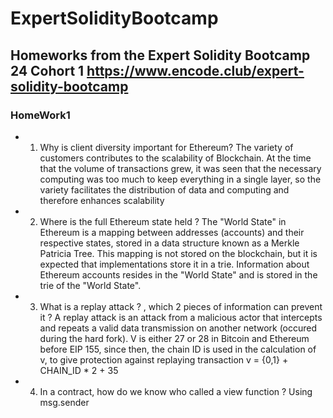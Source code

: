 # ExpertSolidityBootcamp

## Homeworks from the Expert Solidity Bootcamp 24 Cohort 1 https://www.encode.club/expert-solidity-bootcamp

### HomeWork1

- 1. Why is client diversity important for Ethereum?
     The variety of customers contributes to the scalability of Blockchain. At the time that the volume of transactions grew, it was seen that the necessary computing was too much to keep everything in a single layer, so the variety facilitates the distribution of data and computing and therefore enhances scalability
- 2. Where is the full Ethereum state held ?
     The "World State" in Ethereum is a mapping between addresses (accounts) and their respective states, stored in a data structure known as a Merkle Patricia Tree. This mapping is not stored on the blockchain, but it is expected that implementations store it in a trie. Information about Ethereum accounts resides in the "World State" and is stored in the trie of the "World State".
- 3. What is a replay attack ? , which 2 pieces of information can prevent it ?
     A replay attack is an attack from a malicious actor that intercepts and repeats a valid data transmission on another network (occured during the hard fork). V is either 27 or 28 in Bitcoin and Ethereum before EIP 155, since then, the chain ID is used in the calculation of v, to give protection against replaying transaction v = {0,1} + CHAIN_ID \* 2 + 35
- 4. In a contract, how do we know who called a view function ?
     Using msg.sender
